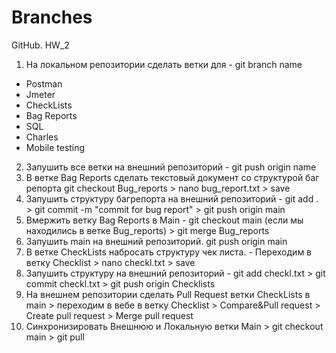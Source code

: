# Branches
GitHub. HW_2
1. На локальном репозитории сделать ветки для - git branch name
- Postman
- Jmeter
- CheckLists
- Bag Reports
- SQL
- Charles
- Mobile testing

2. Запушить все ветки на внешний репозиторий - git push origin name
3. В ветке Bag Reports сделать текстовый документ со структурой баг репорта git checkout Bug_reports > nano bug_report.txt > save
4. Запушить структуру багрепорта на внешний репозиторий - git add . > git commit -m "commit for bug report" > git push origin main
5. Вмержить ветку Bag Reports в Main - git checkout main (если мы находились в ветке Bug_reports) > git merge Bug_reports
6. Запушить main на внешний репозиторий. git push origin main
7. В ветке CheckLists набросать структуру чек листа. - Переходим в ветку Checklist > nano checkl.txt > save
8. Запушить структуру на внешний репозиторий - git add checkl.txt > git commit checkl.txt > git push origin Checklists
9. На внешнем репозитории сделать Pull Request ветки CheckLists в main > переходим в вебе в ветку Checklist > Сompare&Pull request > Create pull request > Merge pull request
10. Синхронизировать Внешнюю и Локальную ветки Main > git checkout main > git pull
